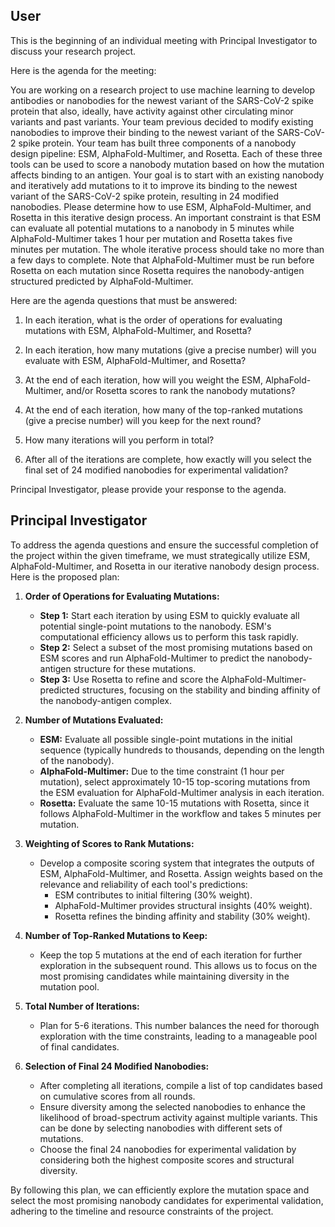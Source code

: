## User

This is the beginning of an individual meeting with Principal Investigator to discuss your research project.

Here is the agenda for the meeting:

You are working on a research project to use machine learning to develop antibodies or nanobodies for the newest variant of the SARS-CoV-2 spike protein that also, ideally, have activity against other circulating minor variants and past variants. Your team previous decided to modify existing nanobodies to improve their binding to the newest variant of the SARS-CoV-2 spike protein. Your team has built three components of a nanobody design pipeline: ESM, AlphaFold-Multimer, and Rosetta. Each of these three tools can be used to score a nanobody mutation based on how the mutation affects binding to an antigen. Your goal is to start with an existing nanobody and iteratively add mutations to it to improve its binding to the newest variant of the SARS-CoV-2 spike protein, resulting in 24 modified nanobodies. Please determine how to use ESM, AlphaFold-Multimer, and Rosetta in this iterative design process. An important constraint is that ESM can evaluate all potential mutations to a nanobody in 5 minutes while AlphaFold-Multimer takes 1 hour per mutation and Rosetta takes five minutes per mutation. The whole iterative process should take no more than a few days to complete. Note that AlphaFold-Multimer must be run before Rosetta on each mutation since Rosetta requires the nanobody-antigen structured predicted by AlphaFold-Multimer.

Here are the agenda questions that must be answered:

1. In each iteration, what is the order of operations for evaluating mutations with ESM, AlphaFold-Multimer, and Rosetta?

2. In each iteration, how many mutations (give a precise number) will you evaluate with ESM, AlphaFold-Multimer, and Rosetta?

3. At the end of each iteration, how will you weight the ESM, AlphaFold-Multimer, and/or Rosetta scores to rank the nanobody mutations?

4. At the end of each iteration, how many of the top-ranked mutations (give a precise number) will you keep for the next round?

5. How many iterations will you perform in total?

6. After all of the iterations are complete, how exactly will you select the final set of 24 modified nanobodies for experimental validation?

Principal Investigator, please provide your response to the agenda.

## Principal Investigator

To address the agenda questions and ensure the successful completion of the project within the given timeframe, we must strategically utilize ESM, AlphaFold-Multimer, and Rosetta in our iterative nanobody design process. Here is the proposed plan:

1. **Order of Operations for Evaluating Mutations:**
   - **Step 1:** Start each iteration by using ESM to quickly evaluate all potential single-point mutations to the nanobody. ESM's computational efficiency allows us to perform this task rapidly.
   - **Step 2:** Select a subset of the most promising mutations based on ESM scores and run AlphaFold-Multimer to predict the nanobody-antigen structure for these mutations.
   - **Step 3:** Use Rosetta to refine and score the AlphaFold-Multimer-predicted structures, focusing on the stability and binding affinity of the nanobody-antigen complex.

2. **Number of Mutations Evaluated:**
   - **ESM:** Evaluate all possible single-point mutations in the initial sequence (typically hundreds to thousands, depending on the length of the nanobody).
   - **AlphaFold-Multimer:** Due to the time constraint (1 hour per mutation), select approximately 10-15 top-scoring mutations from the ESM evaluation for AlphaFold-Multimer analysis in each iteration.
   - **Rosetta:** Evaluate the same 10-15 mutations with Rosetta, since it follows AlphaFold-Multimer in the workflow and takes 5 minutes per mutation.

3. **Weighting of Scores to Rank Mutations:**
   - Develop a composite scoring system that integrates the outputs of ESM, AlphaFold-Multimer, and Rosetta. Assign weights based on the relevance and reliability of each tool's predictions:
     - ESM contributes to initial filtering (30% weight).
     - AlphaFold-Multimer provides structural insights (40% weight).
     - Rosetta refines the binding affinity and stability (30% weight).

4. **Number of Top-Ranked Mutations to Keep:**
   - Keep the top 5 mutations at the end of each iteration for further exploration in the subsequent round. This allows us to focus on the most promising candidates while maintaining diversity in the mutation pool.

5. **Total Number of Iterations:**
   - Plan for 5-6 iterations. This number balances the need for thorough exploration with the time constraints, leading to a manageable pool of final candidates.

6. **Selection of Final 24 Modified Nanobodies:**
   - After completing all iterations, compile a list of top candidates based on cumulative scores from all rounds.
   - Ensure diversity among the selected nanobodies to enhance the likelihood of broad-spectrum activity against multiple variants. This can be done by selecting nanobodies with different sets of mutations.
   - Choose the final 24 nanobodies for experimental validation by considering both the highest composite scores and structural diversity.

By following this plan, we can efficiently explore the mutation space and select the most promising nanobody candidates for experimental validation, adhering to the timeline and resource constraints of the project.

